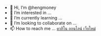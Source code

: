 - 👋 Hi, I’m @hengmoney
- 👀 I’m interested in ...
- 🌱 I’m currently learning ...
- 💞️ I’m looking to collaborate on ...
- 📫 How to reach me ...
<a href=”https://hengmoney.net/”>คาสิโน ออนไลน์ เว็บใหม่<a>
<!---
hengmoney/hengmoney is a ✨ special ✨ repository because its `README.md` (this file) appears on your GitHub profile.
You can click the Preview link to take a look at your changes.
--->
